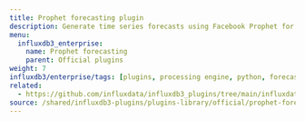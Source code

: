 ```yaml
---
title: Prophet forecasting plugin
description: Generate time series forecasts using Facebook Prophet for predictive analytics.
menu:
  influxdb3_enterprise:
    name: Prophet forecasting
    parent: Official plugins
weight: 7
influxdb3/enterprise/tags: [plugins, processing engine, python, forecasting, prophet, machine-learning]
related:
  - https://github.com/influxdata/influxdb3_plugins/tree/main/influxdata/prophet_forecasting, Prophet forecasting plugin on GitHub
source: /shared/influxdb3-plugins/plugins-library/official/prophet-forecasting.md
---
```


<!-- //SOURCE - content/shared/influxdb3-plugins/plugins-library/official/prophet-forecasting.md -->